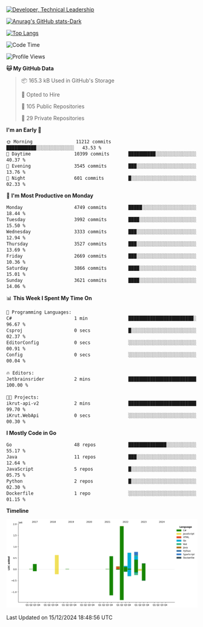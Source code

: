 <div>
  <a href="https://www.linkedin.com/in/arielpineiro/" target="_blank" rel="nofollow noopener noreferrer">
    <img src="https://img.shields.io/badge/-LinkedIn-%230077B5?style=for-the-badge&logo=linkedin&logoColor=white" alt="Developer, Technical Leadership" title="Ariel Piñeiro">
  </a>
</div>

[![Anurag's GitHub stats-Dark](https://github-readme-stats.vercel.app/api?username=arielsrv&show_icons=true&theme=dark#gh-dark-mode-only)](https://github.com/anuraghazra/github-readme-stats#gh-dark-mode-only)

[![Top Langs](https://github-readme-stats.vercel.app/api/top-langs/?username=arielsrv&layout=compact&langs_count=10&theme=dark#gh-dark-mode-only)](https://github.com/anuraghazra/github-readme-stats&theme=dark#gh-dark-mode-only)

<!--START_SECTION:waka-->
![Code Time](http://img.shields.io/badge/Code%20Time-1%2C107%20hrs%2037%20mins-blue)

![Profile Views](http://img.shields.io/badge/Profile%20Views-0-blue)

**🐱 My GitHub Data** 

> 📦 165.3 kB Used in GitHub's Storage 
 > 
> 💼 Opted to Hire
 > 
> 📜 105 Public Repositories 
 > 
> 🔑 29 Private Repositories 
 > 
**I'm an Early 🐤** 

```text
🌞 Morning                11212 commits       ███████████░░░░░░░░░░░░░░   43.53 % 
🌆 Daytime                10399 commits       ██████████░░░░░░░░░░░░░░░   40.37 % 
🌃 Evening                3545 commits        ███░░░░░░░░░░░░░░░░░░░░░░   13.76 % 
🌙 Night                  601 commits         █░░░░░░░░░░░░░░░░░░░░░░░░   02.33 % 
```
📅 **I'm Most Productive on Monday** 

```text
Monday                   4749 commits        █████░░░░░░░░░░░░░░░░░░░░   18.44 % 
Tuesday                  3992 commits        ████░░░░░░░░░░░░░░░░░░░░░   15.50 % 
Wednesday                3333 commits        ███░░░░░░░░░░░░░░░░░░░░░░   12.94 % 
Thursday                 3527 commits        ███░░░░░░░░░░░░░░░░░░░░░░   13.69 % 
Friday                   2669 commits        ███░░░░░░░░░░░░░░░░░░░░░░   10.36 % 
Saturday                 3866 commits        ████░░░░░░░░░░░░░░░░░░░░░   15.01 % 
Sunday                   3621 commits        ████░░░░░░░░░░░░░░░░░░░░░   14.06 % 
```


📊 **This Week I Spent My Time On** 

```text
💬 Programming Languages: 
C#                       1 min               ████████████████████████░   96.67 % 
Csproj                   0 secs              █░░░░░░░░░░░░░░░░░░░░░░░░   02.37 % 
EditorConfig             0 secs              ░░░░░░░░░░░░░░░░░░░░░░░░░   00.91 % 
Config                   0 secs              ░░░░░░░░░░░░░░░░░░░░░░░░░   00.04 % 

🔥 Editors: 
Jetbrainsrider           2 mins              █████████████████████████   100.00 % 

🐱‍💻 Projects: 
ikrut-api-v2             2 mins              █████████████████████████   99.70 % 
iKrut.WebApi             0 secs              ░░░░░░░░░░░░░░░░░░░░░░░░░   00.30 % 
```

**I Mostly Code in Go** 

```text
Go                       48 repos            ██████████████░░░░░░░░░░░   55.17 % 
Java                     11 repos            ███░░░░░░░░░░░░░░░░░░░░░░   12.64 % 
JavaScript               5 repos             █░░░░░░░░░░░░░░░░░░░░░░░░   05.75 % 
Python                   2 repos             █░░░░░░░░░░░░░░░░░░░░░░░░   02.30 % 
Dockerfile               1 repo              ░░░░░░░░░░░░░░░░░░░░░░░░░   01.15 % 
```



**Timeline**

![Lines of Code chart](https://raw.githubusercontent.com/arielsrv/arielsrv/main/assets/bar_graph.png)


 Last Updated on 15/12/2024 18:48:56 UTC
<!--END_SECTION:waka-->
